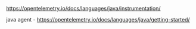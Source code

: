 https://opentelemetry.io/docs/languages/java/instrumentation/

java agent - https://opentelemetry.io/docs/languages/java/getting-started/
